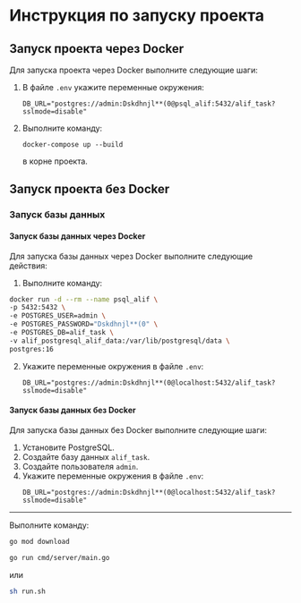 # Инструкция по запуску проекта

## Запуск проекта через Docker

Для запуска проекта через Docker выполните следующие шаги:

1. В файле `.env` укажите переменные окружения:
   ```
   DB_URL="postgres://admin:Dskdhnjl**(0@psql_alif:5432/alif_task?sslmode=disable"
   ```
2. Выполните команду:
   ```
   docker-compose up --build
   ```
   в корне проекта.

## Запуск проекта без Docker

### Запуск базы данных

#### Запуск базы данных через Docker

Для запуска базы данных через Docker выполните следующие действия:
1. Выполните команду:
```bash
docker run -d --rm --name psql_alif \
-p 5432:5432 \
-e POSTGRES_USER=admin \
-e POSTGRES_PASSWORD="Dskdhnjl**(0" \
-e POSTGRES_DB=alif_task \
-v alif_postgresql_alif_data:/var/lib/postgresql/data \
postgres:16
```

2. Укажите переменные окружения в файле `.env`:
   ```
   DB_URL="postgres://admin:Dskdhnjl**(0@localhost:5432/alif_task?sslmode=disable"
   ```

#### Запуск базы данных без Docker

Для запуска базы данных без Docker выполните следующие шаги:

1. Установите PostgreSQL.
2. Создайте базу данных `alif_task`.
3. Создайте пользователя `admin`.
4. Укажите переменные окружения в файле `.env`:
   ```
   DB_URL="postgres://admin:Dskdhnjl**(0@localhost:5432/alif_task?sslmode=disable"
   ```

---
Выполните команду:
```bash
go mod download
```
```bash
go run cmd/server/main.go
```
или 
```bash
sh run.sh
```
